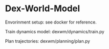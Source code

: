 # Dex-World-Model

Envorinment setup: see docker for reference.

Train dynamics model: dexwm/dynamics/train.py

Plan trajectories: dexwm/planning/plan.py
